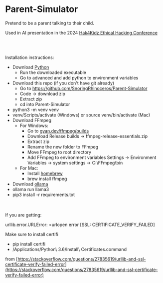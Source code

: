 # Parent-Simulator

Pretend to be a parent talking to their child.

Used in AI presentation in the 2024 [Hak4Kidz Ethical Hacking Conference](https://www.hak4kidz.com/)

<br></br>

Installation instructions:
- Download [Python](python.org/downloads)
    - Run the downloaded executable
    - Go to advanced and add python to environment variables
- Download this repo (if you don't have git already)
    - Go to https://github.com/SnoringRhinoceros/Parent-Simulator 
    - Code -> download zip
    - Extract zip
    - cd into Parent-Simulator
- python3 -m venv venv
- venv/Scripts/activate (Windows) or source venv/bin/activate (Mac)
- Download FFmpeg
    - For Windows:
      - Go to [gyan.dev/ffmpeg/builds](https://www.gyan.dev/ffmpeg/builds/)
      - Download Release builds -> ffmpeg-release-essentials.zip
      - Extract zip
      - Rename the new folder to FFmpeg
      - Move FFmpeg to root directory
      - Add FFmpeg to environment variables
          Settings -> Environment Variables -> system settings -> C:\FFmpeg\bin
    - For Mac:
      - Install [homebrew](https://brew.sh/)
      - brew install ffmpeg
- Download [ollama](https://ollama.com/download)
- ollama run llama3
- pip3 install -r requirements.txt

<br></br>
If you are getting:
  
  urllib.error.URLError: <urlopen error [SSL: CERTIFICATE_VERIFY_FAILED]

Make sure to install certifi
- pip install certifi
- /Applications/Python\ 3.6/Install\ Certificates.command

from [https://stackoverflow.com/questions/27835619/urllib-and-ssl-certificate-verify-failed-error](https://stackoverflow.com/questions/27835619/urllib-and-ssl-certificate-verify-failed-error)

